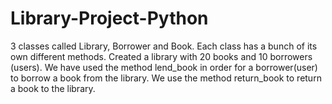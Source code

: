 # Library-Project-Python
3 classes called Library, Borrower and Book. Each class has a bunch of its own different methods. Created a library with 20 books and 10 borrowers (users).  We have used the method lend_book in order for a borrower(user) to borrow a book from the library. We use the method return_book to return a book to the library. 

